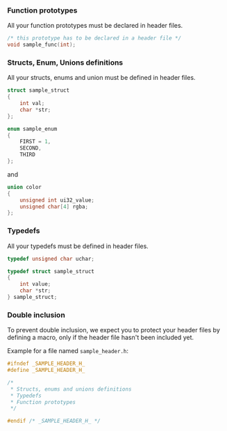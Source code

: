 ### Function prototypes

All your function prototypes must be declared in header files.

```C
/* this prototype has to be declared in a header file */
void sample_func(int);
```

### Structs, Enum, Unions definitions

All your structs, enums and union must be defined in header files.

```C
struct sample_struct
{
	int val;
	char *str;
};
```

```C
enum sample_enum
{
	FIRST = 1,
	SECOND,
	THIRD
};
```

and

```C
union color
{
	unsigned int ui32_value;
	unsigned char[4] rgba;
};
```

### Typedefs

All your typedefs must be defined in header files.

```C
typedef unsigned char uchar;

typedef struct sample_struct
{
	int value;
	char *str;
} sample_struct;
```

### Double inclusion

To prevent double inclusion, we expect you to protect your header files by defining a macro, only if the header file hasn't been included yet.  

Example for a file named `sample_header.h`:

```C
#ifndef _SAMPLE_HEADER_H_
#define _SAMPLE_HEADER_H_

/*
 * Structs, enums and unions definitions
 * Typedefs
 * Function prototypes
 */

#endif /* _SAMPLE_HEADER_H_ */
```